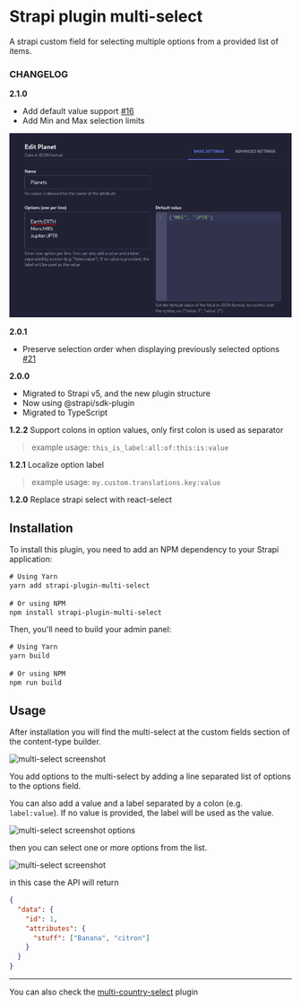 # Strapi plugin multi-select

A strapi custom field for selecting multiple options from a provided list of items.

### CHANGELOG
**2.1.0**
- Add default value support [#16](https://github.com/Zaydme/strapi-plugin-multi-select/issues/16)
- Add Min and Max selection limits

![multi-select screenshot default value JSON](./screenshots/multi-select-default-value.png)

**2.0.1**
- Preserve selection order when displaying previously selected options [#21](https://github.com/Zaydme/strapi-plugin-multi-select/issues/21)

**2.0.0**
- Migrated to Strapi v5, and the new plugin structure
- Now using @strapi/sdk-plugin
- Migrated to TypeScript

**1.2.2** Support colons in option values, only first colon is used as separator 

> example usage: `this_is_label:all:of:this:is:value`

**1.2.1** Localize option label

> example usage: `my.custom.translations.key:value`


**1.2.0** Replace strapi select with react-select


## Installation

To install this plugin, you need to add an NPM dependency to your Strapi application:

```
# Using Yarn
yarn add strapi-plugin-multi-select

# Or using NPM
npm install strapi-plugin-multi-select
```

Then, you'll need to build your admin panel:

```
# Using Yarn
yarn build

# Or using NPM
npm run build
```

## Usage

After installation you will find the multi-select at the custom fields section of the content-type builder.

![multi-select screenshot](./screenshots/multi-select-plugin.png)

You add options to the multi-select by adding a line separated list of options to the options field.

You can also add a value and a label separated by a colon (e.g. `label:value`). If no value is provided, the label will be used as the value.

![multi-select screenshot options](./screenshots/multi-select-options.png)

then you can select one or more options from the list.

![multi-select screenshot](./screenshots/multi-select.png)

in this case the API will return

```json
{
  "data": {
    "id": 1,
    "attributes": {
      "stuff": ["Banana", "citron"]
    }
  }
}
```

---

You can also check the [multi-country-select](https://github.com/zaydme/strapi-plugin-multi-country-select) plugin
